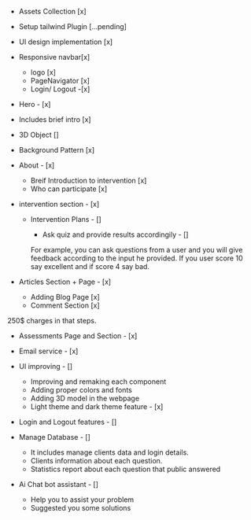 - Assets Collection [x]
- Setup tailwind Plugin [...pending]
- UI design implementation [x]


- Responsive navbar[x]
  - logo [x]
  - PageNavigator [x]
  - Login/ Logout -[x]

- Hero - [x]
 - Includes brief intro [x]
 - 3D Object []
 - Background Pattern [x]

- About - [x]
  - Breif Introduction to intervention [x]
  - Who can participate [x]

- intervention section - [x]
  - Intervention Plans - []
    - Ask quiz and provide results accordingily - []
    
    For example, you can ask questions from a user and you will give feedback according to the input he provided. 
    If you user score 10 say excellent and if score 4 say bad.

- Articles Section + Page - [x]
  - Adding Blog Page [x]
  - Comment Section [x]

250$ charges in that steps.

- Assessments Page and Section - [x]
- Email service - [x]
- UI improving - []
  - Improving and remaking each component
  - Adding proper colors and fonts
  - Adding 3D model in the webpage
  - Light theme and dark theme feature - [x]
  
- Login and Logout features - []
- Manage Database - []
  - It includes manage clients data and login details.
  - Clients information about each question.
  - Statistics report about each question that public answered
- Ai Chat bot assistant - []
  - Help you to assist your problem
  - Suggested you some solutions


